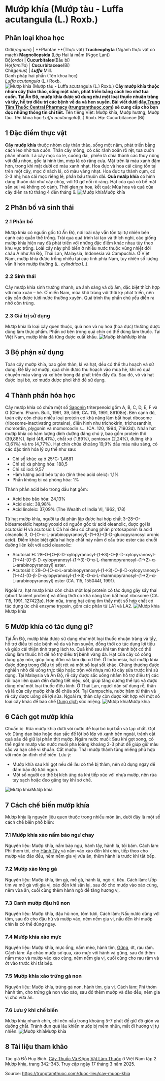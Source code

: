 # Mướp khía (Mướp tàu - Luffa acutangula (L.) Roxb.)

Phân loại khoa học  
---  
Giới(_regnum_) |  **Plantae **(Thực vật) **Tracheophyta** (Ngành thực vật có mạch) **Magnoliopsida** (Lớp Hai lá mầm (Ngọc Lan))  
Bộ(_ordo_) | **Cucurbitales**(Bầu bí)  
Họ(_familia_) | **Cucurbitaceae**(Bí)  
Chi(_genus_) | _**Luffa**_ Mill.  
Danh pháp hai phần (Tên khoa học)  
_Luffa acutangula_ (L.) Roxb.  
![Mướp khía \(Mướp tàu - Luffa acutangula \(L.\) Roxb.\)](https://trungtamthuoc.com/images/others/muop-khia-1-2312.jpg)
**Cây mướp khía thuộc nhóm cây thân thảo, sống một năm, phát triển bằng cách leo nhờ tua cuốn. Tại Ấn Độ, mướp khía được sử dụng như một loại thuốc nhuận tràng và tẩy, hỗ trợ điều trị các bệnh về da và hen suyễn. Bài viết dưới đây,[Trung Tâm Thuốc Central Pharmacy](https://trungtamthuoc.com/ "Trung Tâm Thuốc Central Pharmacy") ([trungtamthuoc.com](https://trungtamthuoc.com/ "trungtamthuoc.com")) sẽ cung cấp cho bạn đọc những thông tin chi tiết.**
Tên tiếng Việt: Mướp khía, Mướp hương, Mướp tàu.
Tên khoa học:_Luffa acutangula_(L.) Roxb.
Họ: Cucurbitaceae (Bí)
##  1 Đặc điểm thực vật
**Cây mướp khía** thuộc nhóm cây thân thảo, sống một năm, phát triển bằng cách leo nhờ tua cuốn. Thân cây mỏng, có các rãnh xoắn rõ rệt, tua cuốn phân nhánh. Lá cây mọc so le, cuống dài, phiến lá chia thành các thùy nông với đầu nhọn, gốc lá hình tim, mép lá có răng cưa. Mặt trên lá màu xanh đậm hơn, trong khi mặt dưới có màu xanh nhạt.
Hoa đực và hoa cái cùng tồn tại trên một cây, mọc ở nách lá, có màu vàng nhạt. Hoa đực tụ thành cụm, có 2-3 nhị; hoa cái mọc riêng lẻ, phần bầu thuôn dài. **Quả mướp khía** có hình dáng thuôn dài như cây chùy, với 10 gờ nổi rõ ràng. Hạt của quả có bề mặt sần sùi và không có cánh.
Thời gian ra hoa, kết quả: Mùa hoa và quả của cây diễn ra từ tháng 4 đến tháng 6.
![Mướp khía](https://trungtamthuoc.com/images/item/muop-khia-2.jpg)Mướp khía
##  2 Phân bố và sinh thái 
### 2.1 Phân bố
Mướp khía có nguồn gốc từ Ấn Độ, nơi loài này vẫn tồn tại tự nhiên bên cạnh các quần thể trồng. Trải qua quá trình lai tạo và thích nghi, các giống mướp khía hiện nay đã phát triển với những đặc điểm khác nhau tùy theo khu vực trồng. Loài cây này phổ biến ở nhiều nước thuộc vùng nhiệt đới châu Á như Ấn Độ, Thái Lan, Malaysia, Indonesia và Campuchia. Ở Việt Nam, mướp khía được trồng nhiều tại các tỉnh phía Nam, tuy nhiên số lượng vẫn ít hơn mướp thường (_L. cylindrica_ L.).
### 2.2 Sinh thái
Cây mướp khía sinh trưởng nhanh, ưa ánh sáng và độ ẩm, đặc biệt thích hợp với mùa xuân – hè. Ở miền Nam, mùa khô trùng với thời kỳ phát triển, nên cây cần được tưới nước thường xuyên. Quá trình thụ phấn chủ yếu diễn ra nhờ côn trùng.
### 2.3 Giá trị sử dụng
Mướp khía là loại cây quen thuộc, quả non và nụ hoa (hoa đực) thường được dùng làm thực phẩm. Phần xơ bên trong quả chín có thể dùng làm thuốc. Tại Việt Nam, mướp khía đã từng được xuất khẩu.
![Mướp khía](https://trungtamthuoc.com/images/item/muop-khia-3.jpg)Mướp khía
##  3 Bộ phận sử dụng
Toàn cây mướp khía, bao gồm thân, lá và hạt, đều có thể thu hoạch và sử dụng. Để lấy xơ mướp, quả chín được thu hoạch vào mùa hè, khi vỏ quả chuyển màu vàng và xơ bên trong đã phát triển đầy đủ. Sau đó, vỏ và hạt được loại bỏ, xơ mướp được phơi khô để sử dụng.
##  4 Thành phần hóa học
Cây mướp khía có chứa một số [Saponin](https://trungtamthuoc.com/hoat-chat/saponin "Saponin") triterpenoid gồm A, B, C, D, E, F và G (Chem. Pharm. Bull., 1991, 39, 599; CA. 115, 1991, 89108e).
Bên cạnh đó, toàn cây còn chứa nhiều loại protein có khả năng làm bất hoạt ribosome (ribosome-inactivating proteins), điển hình như trichokirin, trichosanthin, momordin, plygonin và momorcodin s… (CA. 120, 1994, 71903d).
Nhân hạt mướp khía có hàm lượng dinh dưỡng đáng chú ý, bao gồm protein thô (39,88%), lipid (48,41%), chất xơ (1,89%), pentosan (2,24%), đường khử (3,61%) và tro (4,77%).
Hạt chín chứa khoảng 19,9% dầu màu nâu sáng, có các đặc tính hóa lý cụ thể như sau:
  * Chỉ số khúc xạ ở 25°C: 1,4681
  * Chỉ số xà phòng hóa: 188,5
  * Chỉ số iod: 9,57
  * Hàm lượng acid béo tự do (tính theo acid oleic): 1,1%
  * Phần không bị xà phòng hóa: 1%


Thành phần acid béo trong dầu hạt gồm:
  * Acid béo bão hòa: 24,13%
  * Acid oleic: 38,98%
  * Acid linoleic: 37,09% (The Wealth of India VI, 1962, 178)


Từ hạt mướp khía, người ta đã phân lập được hai hợp chất 3–28–O-bidesmosidic heptaglycosid có nguồn gốc từ acid oleanolic, được gọi là acutosid H và acutosid I. Cả hai đều có chung phần protosaponin là acid oleanolic 3, O-[O-α-L-arabinopyranosyl]-(1→3)-(β-D-glucopyranosyl uronic acid). Điểm khác biệt giữa hai hợp chất này nằm ở cấu trúc ester của chuỗi đường liên kết với acid oleanolic:
  * Acutosid H: 28–O-[O–β-D-xylopyranosyl-(1→3)-O-β-D-xylopyranosyl-(1→4)-(O-β-D-xylopyranosyl-(1→3)-O-α-L-rhamnopyranosyl-(1→2)-α-L-arabinopyranosyl] ester.
  * Acutosid I: 28–O-[O-α-L-arabinopyranosyl-(1→3)-O-β-D-xylopyranosyl-(1→4)-(O-β-D-xylopyranosyl-(1→3)-O-α-L-rhamnopyranosyl-(1→2)-α-L-arabinopyranosyl] ester (CA. 115, 155044f, 1991).


Ngoài ra, hạt mướp khía còn chứa một loại protein có tác dụng gây sẩy thai (abortifacient protein) và đồng thời có khả năng làm bất hoạt ribosome (CA. 115, 1991, 127423p).
Hơn nữa, trong hạt cũng tìm thấy một số hợp chất có tác dụng ức chế enzyme trypsin, gồm các phân tử LA1 và LA2.
![Mướp khía](https://trungtamthuoc.com/images/item/muop-khia-4.jpg)Mướp khía
##  5 Mướp khía có tác dụng gì?
Tại Ấn Độ, mướp khía được sử dụng như một loại thuốc nhuận tràng và tẩy, hỗ trợ điều trị các bệnh về da và hen suyễn, đồng thời có tác dụng lợi tiểu và giúp cải thiện tình trạng lách to. Quả khô sau khi tán thành bột có thể dùng làm thuốc hít để hỗ trợ điều trị bệnh vàng da. Hạt của cây có công dụng gây nôn, giúp long đờm và làm dịu cơ thể.
Ở Indonesia, hạt mướp khía được dùng trong điều trị sốt rét và một số loại sốt khác. Chúng thường được nghiền nhỏ để uống trực tiếp hoặc trộn với nhựa mủ từ cây sữa trước khi sử dụng.
Tại Malaysia và Ấn Độ, rễ cây được sắc uống nhằm hỗ trợ điều trị các rối loạn liên quan đến đường tiết niệu, sốt, giúp tăng cường thể lực và được dùng như một loại thuốc điều kinh.
Ở Thái Lan, người dân sử dụng rễ, thân và lá của cây mướp khía để chữa sốt.
Tại Campuchia, nước hãm từ thân và rễ cây được uống để lợi sữa. Ngoài ra, thân cây còn được kết hợp với một số loại cây khác để bào chế [Dung dịch](https://trungtamthuoc.com/bai-viet/dung-dich-thuoc-la-gi-cong-thuc-va-ky-thuat-bao-che-dung-dich-thuoc "Dung dịch") súc miệng.
![Mướp khía](https://trungtamthuoc.com/images/item/muop-khia-5.jpg)Mướp khía
##  6 Cách gọt mướp khía
Chuẩn bị: Rửa mướp khía dưới vòi nước để loại bỏ bụi bẩn và tạp chất.
Gọt vỏ: Dùng dao bào hoặc dao sắc để lột bỏ lớp vỏ xanh bên ngoài, tránh cắt quá sâu để giữ lại phần thịt mướp.
Ngâm nước muối: Sau khi gọt xong, có thể ngâm mướp vào nước muối pha loãng khoảng 2-3 phút để giúp giữ màu sắc và hạn chế vi khuẩn.
Cắt mướp: Thái mướp thành từng miếng phù hợp với món ăn định chế biến.
Lưu ý:
  * Mướp khía sau khi gọt nếu để lâu có thể bị thâm, nên sử dụng ngay để đảm bảo độ tươi ngon.
  * Một số người có thể bị kích ứng da khi tiếp xúc với nhựa mướp, nên rửa tay sạch hoặc đeo găng tay khi sơ chế.


![Mướp khía](https://trungtamthuoc.com/images/item/muop-khia-6.jpg)Mướp khía
##  7 Cách chế biến mướp khía
Mướp khía là nguyên liệu quen thuộc trong nhiều món ăn, dưới đây là một số cách chế biến phổ biến:
### 7.1 Mướp khía xào nấm bào ngư chay
Nguyên liệu: Mướp khía, nấm bào ngư, hành tây, hành lá, tỏi băm.
Cách làm: Phi thơm tỏi, cho [Hành Tây](https://trungtamthuoc.com/duoc-lieu/hanh-tay-tim "Hành Tây") và nấm vào xào đến khi chín, tiếp theo cho mướp vào đảo đều, nêm nếm gia vị vừa ăn, thêm hành lá trước khi tắt bếp.
### 7.2 Mướp xào lòng gà
Nguyên liệu: Mướp khía, tim gà, mề gà, hành lá, ngò rí, tiêu.
Cách làm: Ướp tim và mề gà với gia vị, xào đến khi săn lại, sau đó cho mướp vào xào cùng, nêm vừa ăn, cuối cùng thêm hành ngò để tăng hương vị.
### 7.3 Canh mướp đậu hũ non
Nguyên liệu: Mướp khía, đậu hũ non, tôm tươi.
Cách làm: Nấu nước dùng với tôm, sau đó cho đậu hũ và mướp vào, nêm nếm gia vị, nấu đến khi mướp chín là có thể dùng ngay.
### 7.4 Mướp khía xào mực
Nguyên liệu: Mướp khía, mực ống, nấm mèo, hành tím, [Gừng](https://trungtamthuoc.com/duoc-lieu/gung-14 "Gừng"), ớt, rau răm.
Cách làm: Áp chảo mướp sơ qua, xào mực với hành và gừng, sau đó thêm nấm mèo và mướp vào xào cùng, nêm nếm gia vị, cuối cùng cho rau răm và ớt vào trước khi tắt bếp.
### 7.5 Mướp khía xào trứng gà non
Nguyên liệu: Mướp khía, trứng gà non, hành tím, gia vị.
Cách làm: Phi thơm hành tím, cho trứng gà non vào xào, sau đó thêm mướp và đảo đều, nêm gia vị cho vừa ăn.
### 7.6 Lưu ý khi chế biến
Mướp khía nhanh chín, chỉ nên nấu trong khoảng 5-7 phút để giữ độ giòn và dưỡng chất.
Tránh đun quá lâu khiến mướp bị mềm nhũn, mất đi hương vị tự nhiên.
![Mướp khía](https://trungtamthuoc.com/images/item/muop-khia-7.jpg)Mướp khía
##  8 Tài liệu tham khảo
Tác giả Đỗ Huy Bích. [Cây Thuốc Và Động Vật Làm Thuốc](https://trungtamthuoc.com/bai-viet/doc-online-va-tai-mien-phi-pdf-sach-cay-thuoc-va-dong-vat-lam-thuoc-o-viet-nam "Cây Thuốc Và Động Vật Làm Thuốc") ở Việt Nam tập 2. [Mướp khía](https://trungtamthuoc.com/upload/pdf/cay-thuoc-va-dong-vat-lam-thuoc-tap-2-trungtamthuoc.com.pdf), trang 342-343. Truy cập ngày 17 tháng 3 năm 2025.


Source: https://trungtamthuoc.com/duoc-lieu/cay-muop-khia